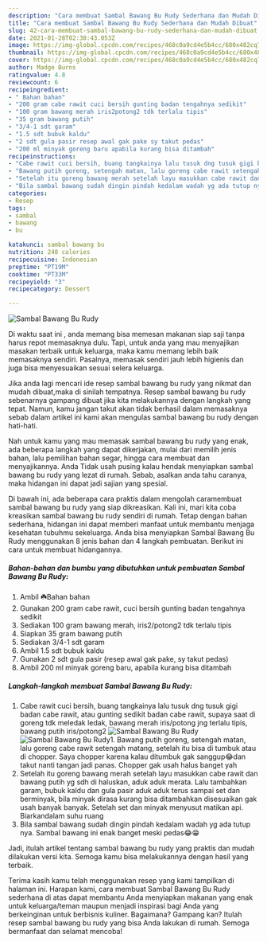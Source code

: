 ```yaml
---
description: "Cara membuat Sambal Bawang Bu Rudy Sederhana dan Mudah Dibuat"
title: "Cara membuat Sambal Bawang Bu Rudy Sederhana dan Mudah Dibuat"
slug: 42-cara-membuat-sambal-bawang-bu-rudy-sederhana-dan-mudah-dibuat
date: 2021-01-28T02:38:43.053Z
image: https://img-global.cpcdn.com/recipes/468c0a9cd4e5b4cc/680x482cq70/sambal-bawang-bu-rudy-foto-resep-utama.jpg
thumbnail: https://img-global.cpcdn.com/recipes/468c0a9cd4e5b4cc/680x482cq70/sambal-bawang-bu-rudy-foto-resep-utama.jpg
cover: https://img-global.cpcdn.com/recipes/468c0a9cd4e5b4cc/680x482cq70/sambal-bawang-bu-rudy-foto-resep-utama.jpg
author: Madge Burns
ratingvalue: 4.8
reviewcount: 6
recipeingredient:
- " Bahan bahan"
- "200 gram cabe rawit cuci bersih gunting badan tengahnya sedikit"
- "100 gram bawang merah iris2potong2 tdk terlalu tipis"
- "35 gram bawang putih"
- "3/4-1 sdt garam"
- "1.5 sdt bubuk kaldu"
- "2 sdt gula pasir resep awal gak pake sy takut pedas"
- "200 ml minyak goreng baru apabila kurang bisa ditambah"
recipeinstructions:
- "Cabe rawit cuci bersih, buang tangkainya lalu tusuk dng tusuk gigi badan cabe rawit, atau gunting sedikit badan cabe rawit, supaya saat di goreng tdk meledak ledak, bawang merah iris/potong jng terlalu tipis, bawang putih iris/potong2"
- "Bawang putih goreng, setengah matan, lalu goreng cabe rawit setengah matang, setelah itu bisa di tumbuk atau di chopper. Saya chopper karena kalau ditumbuk gak sanggup😂dan takut nanti tangan jadi panas. Chopper gak usah halus banget yah"
- "Setelah itu goreng bawang merah setelah layu masukkan cabe rawit dan bawang putih yg sdh di haluskan, aduk aduk merata. Lalu tambahkan garam, bubuk kaldu dan gula pasir aduk aduk terus sampai set dan berminyak, bila minyak dirasa kurang bisa ditambahkan disesuaikan gak usah banyak banyak. Setelah set dan minyak menyusut matikan api. Biarkandalam suhu ruang"
- "Bila sambal bawang sudah dingin pindah kedalam wadah yg ada tutup nya. Sambal bawang ini enak banget meski pedas😂😁"
categories:
- Resep
tags:
- sambal
- bawang
- bu

katakunci: sambal bawang bu 
nutrition: 248 calories
recipecuisine: Indonesian
preptime: "PT19M"
cooktime: "PT33M"
recipeyield: "3"
recipecategory: Dessert

---
```



![Sambal Bawang Bu Rudy](https://img-global.cpcdn.com/recipes/468c0a9cd4e5b4cc/680x482cq70/sambal-bawang-bu-rudy-foto-resep-utama.jpg)

Di waktu  saat ini , anda memang bisa memesan makanan siap saji tanpa harus repot memasaknya dulu. Tapi, untuk anda yang mau menyajikan masakan terbaik untuk keluarga, maka kamu memang lebih baik memasaknya sendiri. Pasalnya, memasak sendiri jauh lebih higienis dan juga bisa menyesuaikan sesuai selera keluarga.

Jika anda lagi mencari ide resep sambal bawang bu rudy yang nikmat dan mudah dibuat,maka di sinilah tempatnya. Resep sambal bawang bu rudy  sebenarnya gampang dibuat jika kita melakukannya dengan langkah yang tepat. Namun, kamu jangan takut akan tidak berhasil dalam memasaknya 
sebab dalam artikel ini kami akan mengulas sambal bawang bu rudy dengan hati-hati.  



Nah untuk kamu yang mau memasak sambal bawang bu rudy yang enak, ada beberapa langkah yang dapat dikerjakan, mulai dari memilih jenis bahan, lalu pemilihan bahan segar, hingga cara membuat dan menyajikannya. Anda Tidak usah pusing kalau hendak menyiapkan sambal bawang bu rudy yang lezat di rumah. Sebab, asalkan anda  tahu caranya, maka hidangan ini dapat jadi sajian yang spesial.

Di bawah ini, ada beberapa cara praktis  dalam mengolah caramembuat sambal bawang bu rudy yang siap dikreasikan. Kali ini, mari kita coba kreasikan sambal bawang bu rudy sendiri di rumah. Tetap dengan bahan sederhana, hidangan ini dapat memberi manfaat untuk membantu menjaga kesehatan tubuhmu sekeluarga. Anda bisa menyiapkan Sambal Bawang Bu Rudy menggunakan 8 jenis bahan dan 4 langkah pembuatan. Berikut ini cara untuk membuat hidangannya.

<!--inarticleads1-->

##### Bahan-bahan dan bumbu yang dibutuhkan untuk pembuatan Sambal Bawang Bu Rudy:

1. Ambil  ☘️Bahan bahan
1. Gunakan 200 gram cabe rawit, cuci bersih gunting badan tengahnya sedikit
1. Sediakan 100 gram bawang merah, iris2/potong2 tdk terlalu tipis
1. Siapkan 35 gram bawang putih
1. Sediakan 3/4-1 sdt garam
1. Ambil 1.5 sdt bubuk kaldu
1. Gunakan 2 sdt gula pasir (resep awal gak pake, sy takut pedas)
1. Ambil 200 ml minyak goreng baru, apabila kurang bisa ditambah




<!--inarticleads2-->

##### Langkah-langkah membuat Sambal Bawang Bu Rudy:

1. Cabe rawit cuci bersih, buang tangkainya lalu tusuk dng tusuk gigi badan cabe rawit, atau gunting sedikit badan cabe rawit, supaya saat di goreng tdk meledak ledak, bawang merah iris/potong jng terlalu tipis, bawang putih iris/potong2
<img src="https://img-global.cpcdn.com/steps/d72921c567f33664/160x128cq70/sambal-bawang-bu-rudy-langkah-memasak-1-foto.jpg" alt="Sambal Bawang Bu Rudy"><img src="https://img-global.cpcdn.com/steps/95891f2a072669fd/160x128cq70/sambal-bawang-bu-rudy-langkah-memasak-1-foto.jpg" alt="Sambal Bawang Bu Rudy">1. Bawang putih goreng, setengah matan, lalu goreng cabe rawit setengah matang, setelah itu bisa di tumbuk atau di chopper. Saya chopper karena kalau ditumbuk gak sanggup😂dan takut nanti tangan jadi panas. Chopper gak usah halus banget yah
1. Setelah itu goreng bawang merah setelah layu masukkan cabe rawit dan bawang putih yg sdh di haluskan, aduk aduk merata. Lalu tambahkan garam, bubuk kaldu dan gula pasir aduk aduk terus sampai set dan berminyak, bila minyak dirasa kurang bisa ditambahkan disesuaikan gak usah banyak banyak. Setelah set dan minyak menyusut matikan api. Biarkandalam suhu ruang
1. Bila sambal bawang sudah dingin pindah kedalam wadah yg ada tutup nya. Sambal bawang ini enak banget meski pedas😂😁




Jadi, itulah artikel tentang  sambal bawang bu rudy  yang praktis dan mudah dilakukan versi kita. Semoga kamu bisa melakukannya dengan hasil yang terbaik. 

Terima kasih kamu telah menggunakan resep yang kami tampilkan di halaman ini. Harapan kami, cara membuat  Sambal Bawang Bu Rudy sederhana di atas dapat membantu Anda menyiapkan makanan yang enak untuk keluarga/teman maupun menjadi inspirasi bagi Anda yang berkeinginan untuk berbisnis kuliner. Bagaimana? Gampang kan? Itulah resep sambal bawang bu rudy yang bisa Anda lakukan di rumah. Semoga bermanfaat dan selamat mencoba!

